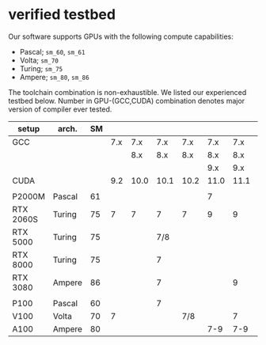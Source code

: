 # verified testbed

Our software supports GPUs with the following compute capabilities:
- Pascal; `sm_60`, `sm_61`
- Volta; `sm_70`
- Turing; `sm_75`
- Ampere; `sm_80`, `sm_86`

The toolchain combination is non-exhaustible. We listed our experienced testbed below. Number in GPU-(GCC,CUDA) combination denotes major version of compiler ever tested.

| setup     | arch.  | SM  |     |      |      |      |      |      |      |      |      |
| --------- | ------ | --- | --- | ---- | ---- | ---- | ---- | ---- | ---- | ---- | ---- |
| GCC       |        |     | 7.x | 7.x  | 7.x  | 7.x  | 7.x  | 7.x  | 7.x  | 7.x  |      |
|           |        |     |     | 8.x  | 8.x  | 8.x  | 8.x  | 8.x  | 8.x  | 8.x  |      |
|           |        |     |     |      |      |      | 9.x  | 9.x  | 9.x  | 9.x  | 9.x  |
| CUDA      |        |     | 9.2 | 10.0 | 10.1 | 10.2 | 11.0 | 11.1 | 11.2 | 11.3 | 11.4 |
|           |        |     |     |      |      |      |      |      |      |      |      |
| P2000M    | Pascal | 61  |     |      |      |      | 7    |      |      |      |      |
| RTX 2060S | Turing | 75  | 7   | 7    | 7    | 7    | 9    | 9    | 9    | 9    | 9    |
| RTX 5000  | Turing | 75  |     |      | 7/8  |      |      |      |      |      |      |
| RTX 8000  | Turing | 75  |     |      | 7    |      |      |      |      |      |      |
| RTX 3080  | Ampere | 86  |     |      | 7    |      |      | 9    | 9    |      |      |
|           |        |     |     |      |      |      |      |      |      |      |      |
| P100      | Pascal | 60  |     |      | 7    |      |      |      |      |      |      |
| V100      | Volta  | 70  | 7   |      |      | 7/8  |      | 7    |      |      |      |
| A100      | Ampere | 80  |     |      |      |      | 7-9  | 7-9  | 7-9  |      |      |
